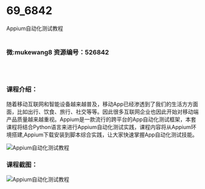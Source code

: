# 69_6842
Appium自动化测试教程
<br/></br>
<h3>微:mukewang8 资源编号：526842</h3>
<br/></br>
<h3>课程介绍：</h3>
<p>随着移动互联网和智能设备越来越普及，移动App已经渗透到了我们的生活方方面面，比如出行、饮食、旅行、社交等等。因此很多互联网企业也因此开始对移动端产品质量越来越重视。<a title="查看与 Appium 相关的文章" target="_blank">Appium</a>是一款流行的跨平台的App自动化测试框架，本套课程将结合Python语言来进行<a title="查看与 Appium 相关的文章" target="_blank">Appium</a>自动化测试实践，课程内容将从Appium环境搭建,Appium下载安装到脚本综合实践，让大家快速掌握App自动化测试技能。</p>
<p><img src="https://www.ko996.com/wp-content/uploads/img/2019/09/356-5.jpg" alt="Appium自动化测试教程"></p>
<h3>课程截图：</h3>
<p><img src="https://www.ko996.com/wp-content/uploads/img/2019/09/2-6.png" alt="Appium自动化测试教程"></p>
